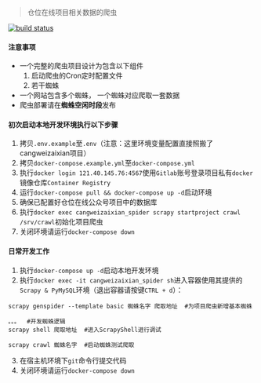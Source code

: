 > 仓位在线项目相关数据的爬虫

[![build status](https://121.40.145.76:8443/Crawler/cangweizaixian_spider/badges/master/build.svg)](https://121.40.145.76:8443/Crawler/cangweizaixian_spider/commits/master)


#### 注意事项
* 一个完整的爬虫项目设计为包含以下组件
  1. 启动爬虫的Cron定时配置文件
  2. 若干蜘蛛
* 一个网站包含多个蜘蛛， 一个蜘蛛对应爬取一套数据
* 爬虫部署请在**蜘蛛空闲时段**发布


#### 初次启动本地开发环境执行以下步骤
1. 拷贝`.env.example`至`.env`（注意：这里环境变量配置直接照搬了cangweizaixian项目）
2. 拷贝`docker-compose.example.yml`至`docker-compose.yml`
3. 执行`docker login 121.40.145.76:4567`使用`Gitlab`账号登录项目私有`docker`镜像仓库`Container Registry`
4. 运行`docker-compose pull && docker-compose up -d`启动环境
5. 确保已配置好仓位在线公众号项目中的数据库
6. 执行`docker exec cangweizaixian_spider scrapy startproject crawl /srv/crawl`初始化项目爬虫
7. 关闭环境请运行`docker-compose down`


#### 日常开发工作
1. 执行`docker-compose up -d`启动本地开发环境
2. 执行`docker exec -it cangweizaixian_spider sh`进入容器使用其提供的`Scrapy & PyMySQL`环境（退出容器请按键`CTRL + d`）：
```
scrapy genspider --template basic 蜘蛛名字 爬取地址  #为项目爬虫新增基本蜘蛛

。。。  #开发蜘蛛逻辑
scrapy shell 爬取地址  #进入ScrapyShell进行调试

scrapy crawl 蜘蛛名字  #启动蜘蛛测试爬取
```
3. 在宿主机环境下`git`命令行提交代码
4. 关闭环境请运行`docker-compose down`
